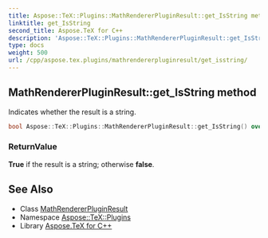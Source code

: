 ```yaml
---
title: Aspose::TeX::Plugins::MathRendererPluginResult::get_IsString method
linktitle: get_IsString
second_title: Aspose.TeX for C++
description: 'Aspose::TeX::Plugins::MathRendererPluginResult::get_IsString method. Indicates whether the result is a string in C++.'
type: docs
weight: 500
url: /cpp/aspose.tex.plugins/mathrendererpluginresult/get_isstring/
---
```

## MathRendererPluginResult::get_IsString method


Indicates whether the result is a string.

```cpp
bool Aspose::TeX::Plugins::MathRendererPluginResult::get_IsString() override
```


### ReturnValue

**True** if the result is a string; otherwise **false**.

## See Also

* Class [MathRendererPluginResult](../)
* Namespace [Aspose::TeX::Plugins](../../)
* Library [Aspose.TeX for C++](../../../)
